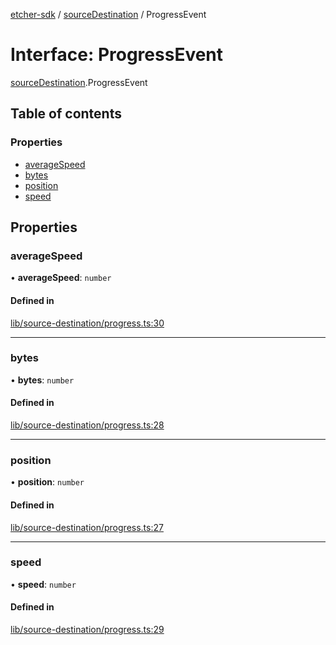 [etcher-sdk](../README.md) / [sourceDestination](../modules/sourceDestination.md) / ProgressEvent

# Interface: ProgressEvent

[sourceDestination](../modules/sourceDestination.md).ProgressEvent

## Table of contents

### Properties

- [averageSpeed](sourceDestination.ProgressEvent.md#averagespeed)
- [bytes](sourceDestination.ProgressEvent.md#bytes)
- [position](sourceDestination.ProgressEvent.md#position)
- [speed](sourceDestination.ProgressEvent.md#speed)

## Properties

### averageSpeed

• **averageSpeed**: `number`

#### Defined in

[lib/source-destination/progress.ts:30](https://github.com/balena-io-modules/etcher-sdk/blob/a70e73b/lib/source-destination/progress.ts#L30)

___

### bytes

• **bytes**: `number`

#### Defined in

[lib/source-destination/progress.ts:28](https://github.com/balena-io-modules/etcher-sdk/blob/a70e73b/lib/source-destination/progress.ts#L28)

___

### position

• **position**: `number`

#### Defined in

[lib/source-destination/progress.ts:27](https://github.com/balena-io-modules/etcher-sdk/blob/a70e73b/lib/source-destination/progress.ts#L27)

___

### speed

• **speed**: `number`

#### Defined in

[lib/source-destination/progress.ts:29](https://github.com/balena-io-modules/etcher-sdk/blob/a70e73b/lib/source-destination/progress.ts#L29)
